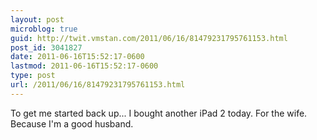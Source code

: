 ```yaml
---
layout: post
microblog: true
guid: http://twit.vmstan.com/2011/06/16/81479231795761153.html
post_id: 3041827
date: 2011-06-16T15:52:17-0600
lastmod: 2011-06-16T15:52:17-0600
type: post
url: /2011/06/16/81479231795761153.html
---
```

To get me started back up... I bought another iPad 2 today. For the wife. Because I'm a good husband.
